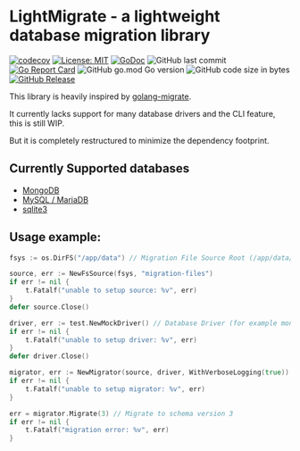 # LightMigrate - a lightweight database migration library

[![codecov](https://codecov.io/gh/h44z/lightmigrate/branch/master/graph/badge.svg?token=MMAOVBLL2U)](https://codecov.io/gh/h44z/lightmigrate)
[![License: MIT](https://img.shields.io/badge/license-MIT-green.svg)](https://opensource.org/licenses/MIT)
[![GoDoc](https://pkg.go.dev/badge/github.com/h44z/lightmigrate)](https://pkg.go.dev/github.com/h44z/lightmigrate)
![GitHub last commit](https://img.shields.io/github/last-commit/h44z/lightmigrate)
[![Go Report Card](https://goreportcard.com/badge/github.com/h44z/lightmigrate)](https://goreportcard.com/report/github.com/h44z/lightmigrate)
![GitHub go.mod Go version](https://img.shields.io/github/go-mod/go-version/h44z/lightmigrate)
![GitHub code size in bytes](https://img.shields.io/github/languages/code-size/h44z/lightmigrate)
[![GitHub Release](https://img.shields.io/github/release/h44z/lightmigrate.svg)](https://github.com/h44z/lightmigrate/releases)

This library is heavily inspired by [golang-migrate](https://github.com/golang-migrate/migrate).

It currently lacks support for many database drivers and the CLI feature, this is still WIP. 

But it is completely restructured to minimize the dependency footprint.

## Currently Supported databases
 - [MongoDB](https://github.com/h44z/lightmigrate-mongodb) 
 - [MySQL / MariaDB](https://github.com/h44z/lightmigrate-mysql) 
 - [sqlite3](https://github.com/h44z/lightmigrate-sqlite) 

## Usage example:

```go
fsys := os.DirFS("/app/data") // Migration File Source Root (/app/data/migration-files)

source, err := NewFsSource(fsys, "migration-files")
if err != nil {
    t.Fatalf("unable to setup source: %v", err)
}
defer source.Close()

driver, err := test.NewMockDriver() // Database Driver (for example mongodb.NewDriver() or mysql.NewDriver())
if err != nil {
    t.Fatalf("unable to setup driver: %v", err)
}
defer driver.Close()

migrator, err := NewMigrator(source, driver, WithVerboseLogging(true)) // The migrator instance
if err != nil {
    t.Fatalf("unable to setup migrator: %v", err)
}

err = migrator.Migrate(3) // Migrate to schema version 3
if err != nil {
    t.Fatalf("migration error: %v", err)
}
```

